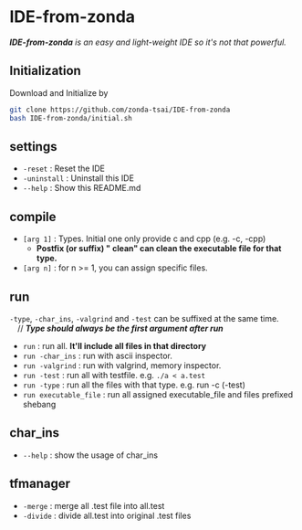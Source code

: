 # IDE-from-zonda

***IDE-from-zonda** is an easy and light-weight IDE so it's not that powerful.*  

## Initialization

Download and Initialize by 
```sh  
git clone https://github.com/zonda-tsai/IDE-from-zonda
bash IDE-from-zonda/initial.sh
```
  
## settings

   - `-reset`     : Reset the IDE  
   - `-uninstall` : Uninstall this IDE
   - `--help`     : Show this README.md

## compile

   - `[arg 1]` : Types. Initial one only provide c and cpp (e.g. -c, -cpp)  
       + **Postfix (or suffix) " clean" can clean the executable file for that type.**  
   - `[arg n]` : for n >= 1, you can assign specific files.

## run
`-type`, `-char_ins`, `-valgrind` and `-test` can be suffixed at the same time.  
&emsp;// ***Type should always be the first argument after run***  
   - ``run``                 : run all. **It'll include all files in that directory**  
   - ``run -char_ins``       : run with ascii inspector.  
   - ``run -valgrind``       : run with valgrind, memory inspector.  
   - ``run -test``           : run all with testfile. e.g. `./a < a.test`  
   - ``run -type``           : run all the files with that type. e.g. run -c (-test)  
   - ``run executable_file`` : run all assigned executable_file and files prefixed shebang

## char_ins
   - ``--help`` : show the usage of char_ins

## tfmanager
   - ``-merge``  : merge all .test file into all.test  
   - ``-divide`` : divide all.test into original .test files  
